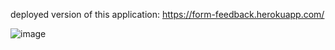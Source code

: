 deployed version of this application: https://form-feedback.herokuapp.com/


![image](https://user-images.githubusercontent.com/65856669/160417545-51304303-18fe-449d-8583-46d8ef9f12c6.png)
